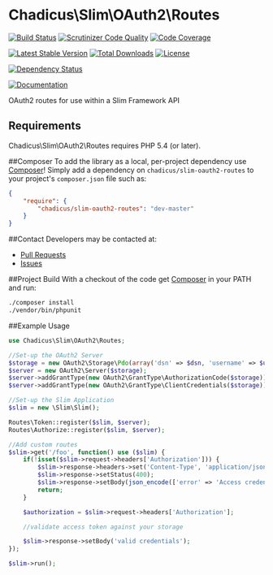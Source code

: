 # Chadicus\Slim\OAuth2\Routes

[![Build Status](http://img.shields.io/travis/chadicus/slim-oauth2-routes.svg?style=flat)](https://travis-ci.org/chadicus/slim-oauth2-routes)
[![Scrutinizer Code Quality](http://img.shields.io/scrutinizer/g/chadicus/slim-oauth2-routes.svg?style=flat)](https://scrutinizer-ci.com/g/chadicus/slim-oauth2-routes/)
[![Code Coverage](http://img.shields.io/coveralls/chadicus/slim-oauth2-routes.svg?style=flat)](https://coveralls.io/r/chadicus/slim-oauth2-routes)

[![Latest Stable Version](http://img.shields.io/packagist/v/chadicus/slim-oauth2-routes.svg?style=flat)](https://packagist.org/packages/chadicus/slim-oauth2-routes)
[![Total Downloads](http://img.shields.io/packagist/dt/chadicus/slim-oauth2-routes.svg?style=flat)](https://packagist.org/packages/chadicus/slim-oauth2-routes)
[![License](http://img.shields.io/packagist/l/chadicus/slim-oauth2-routes.svg?style=flat)](https://packagist.org/packages/chadicus/slim-oauth2-routes)

[![Dependency Status](https://www.versioneye.com/user/projects/55b908ed653762001a00133c/badge.svg?style=flat)](https://www.versioneye.com/user/projects/55b908ed653762001a00133c)

[![Documentation](https://img.shields.io/badge/reference-phpdoc-blue.svg?style=flat)](http://chadicus.github.io/slim-oauth2-routes)

OAuth2 routes for use within a Slim Framework API

## Requirements

Chadicus\Slim\OAuth2\Routes requires PHP 5.4 (or later).

##Composer
To add the library as a local, per-project dependency use [Composer](http://getcomposer.org)! Simply add a dependency on
`chadicus/slim-oauth2-routes` to your project's `composer.json` file such as:

```json
{
    "require": {
        "chadicus/slim-oauth2-routes": "dev-master"
    }
}
```

##Contact
Developers may be contacted at:

 * [Pull Requests](https://github.com/chadicus/slim-oauth2-routes/pulls)
 * [Issues](https://github.com/chadicus/slim-oauth2-routes/issues)

##Project Build
With a checkout of the code get [Composer](http://getcomposer.org) in your PATH and run:

```sh
./composer install
./vendor/bin/phpunit
```

##Example Usage
```php
use Chadicus\Slim\OAuth2\Routes;

//Set-up the OAuth2 Server
$storage = new OAuth2\Storage\Pdo(array('dsn' => $dsn, 'username' => $username, 'password' => $password));
$server = new OAuth2\Server($storage);
$server->addGrantType(new OAuth2\GrantType\AuthorizationCode($storage));
$server->addGrantType(new OAuth2\GrantType\ClientCredentials($storage));

//Set-up the Slim Application
$slim = new \Slim\Slim();

Routes\Token::register($slim, $server);
Routes\Authorize::register($slim, $server);

//Add custom routes
$slim->get('/foo', function() use ($slim) {
    if(!isset($slim->request->headers['Authorization'])) {
        $slim->response->headers->set('Content-Type', 'application/json');
        $slim->response->setStatus(400);
        $slim->response->setBody(json_encode(['error' => 'Access credentials not supplied']));
        return;
    }

    $authorization = $slim->request->headers['Authorization'];

    //validate access token against your storage

    $slim->response->setBody('valid credentials');
});

$slim->run();
```
